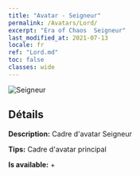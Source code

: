 ```yaml
---
title: "Avatar - Seigneur"
permalink: /Avatars/Lord/
excerpt: "Era of Chaos  Seigneur"
last_modified_at: 2021-07-13
locale: fr
ref: "Lord.md"
toc: false
classes: wide
---
```

 ![Seigneur](/images/a/bg_head_mainView.png)

## Détails

 **Description:** Cadre d'avatar Seigneur 

 **Tips:** Cadre d'avatar principal 

 **Is available:**  + 

